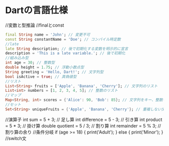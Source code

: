 # Dartの言語仕様
//変数と型推論
//finalとconst
```dart
final String name = 'John'; // 変更不可
const String constantName = 'Doe'; // コンパイル時定数
//late
late String description; // 後で初期化する変数を明示的に宣言
description = 'This is a late variable.'; // 後で初期化
//組み込み型
int age = 30; // 整数型
double height = 1.75; // 浮動小数点型
String greeting = 'Hello, Dart!'; // 文字列型
bool isActive = true; // 真偽値型
//リスト
List<String> fruits = ['Apple', 'Banana', 'Cherry']; // 文字列のリスト
List<int> numbers = [1, 2, 3, 4, 5]; // 整数のリスト
//マップ
Map<String, int> scores = {'Alice': 90, 'Bob': 85}; // 文字列をキー、整数を値とするマップ
//セット
Set<String> uniqueFruits = {'Apple', 'Banana', 'Cherry'}; // 重複しない文字列の集合
```
//演算子
int sum = 5 + 3; // 足し算
int difference = 5 - 3; // 引き算
int product = 5 * 3; // 掛け算
double quotient = 5 / 3; // 割り算
int remainder = 5 % 3; // 割り算の余り
//条件分岐
if (age >= 18) {
  print('Adult');
} else {
  print('Minor');
}
//switch文